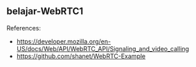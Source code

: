 ## belajar-WebRTC1

References:

* https://developer.mozilla.org/en-US/docs/Web/API/WebRTC_API/Signaling_and_video_calling
* https://github.com/shanet/WebRTC-Example

